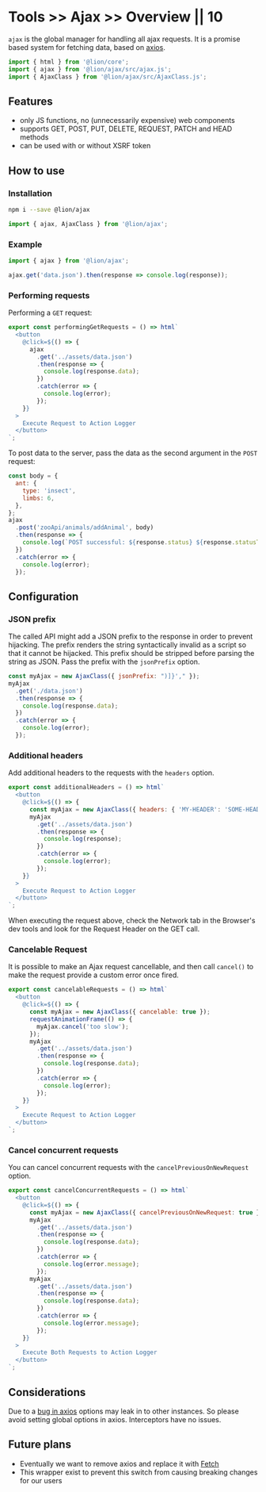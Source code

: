 # Tools >> Ajax >> Overview || 10

`ajax` is the global manager for handling all ajax requests.
It is a promise based system for fetching data, based on [axios](https://github.com/axios/axios).

```js script
import { html } from '@lion/core';
import { ajax } from '@lion/ajax/src/ajax.js';
import { AjaxClass } from '@lion/ajax/src/AjaxClass.js';
```

## Features

- only JS functions, no (unnecessarily expensive) web components
- supports GET, POST, PUT, DELETE, REQUEST, PATCH and HEAD methods
- can be used with or without XSRF token

## How to use

### Installation

```bash
npm i --save @lion/ajax
```

```js
import { ajax, AjaxClass } from '@lion/ajax';
```

### Example

```js
import { ajax } from '@lion/ajax';

ajax.get('data.json').then(response => console.log(response));
```

### Performing requests

Performing a `GET` request:

```js preview-story
export const performingGetRequests = () => html`
  <button
    @click=${() => {
      ajax
        .get('../assets/data.json')
        .then(response => {
          console.log(response.data);
        })
        .catch(error => {
          console.log(error);
        });
    }}
  >
    Execute Request to Action Logger
  </button>
`;
```

To post data to the server, pass the data as the second argument in the `POST` request:

```js
const body = {
  ant: {
    type: 'insect',
    limbs: 6,
  },
};
ajax
  .post('zooApi/animals/addAnimal', body)
  .then(response => {
    console.log(`POST successful: ${response.status} ${response.statusText}`);
  })
  .catch(error => {
    console.log(error);
  });
```

## Configuration

### JSON prefix

The called API might add a JSON prefix to the response in order to prevent hijacking.
The prefix renders the string syntactically invalid as a script so that it cannot be hijacked.
This prefix should be stripped before parsing the string as JSON.
Pass the prefix with the `jsonPrefix` option.

```js
const myAjax = new AjaxClass({ jsonPrefix: ")]}'," });
myAjax
  .get('./data.json')
  .then(response => {
    console.log(response.data);
  })
  .catch(error => {
    console.log(error);
  });
```

### Additional headers

Add additional headers to the requests with the `headers` option.

```js preview-story
export const additionalHeaders = () => html`
  <button
    @click=${() => {
      const myAjax = new AjaxClass({ headers: { 'MY-HEADER': 'SOME-HEADER-VALUE' } });
      myAjax
        .get('../assets/data.json')
        .then(response => {
          console.log(response);
        })
        .catch(error => {
          console.log(error);
        });
    }}
  >
    Execute Request to Action Logger
  </button>
`;
```

When executing the request above, check the Network tab in the Browser's dev tools and look for the Request Header on the GET call.

### Cancelable Request

It is possible to make an Ajax request cancellable, and then call `cancel()` to make the request provide a custom error once fired.

```js preview-story
export const cancelableRequests = () => html`
  <button
    @click=${() => {
      const myAjax = new AjaxClass({ cancelable: true });
      requestAnimationFrame(() => {
        myAjax.cancel('too slow');
      });
      myAjax
        .get('../assets/data.json')
        .then(response => {
          console.log(response.data);
        })
        .catch(error => {
          console.log(error);
        });
    }}
  >
    Execute Request to Action Logger
  </button>
`;
```

### Cancel concurrent requests

You can cancel concurrent requests with the `cancelPreviousOnNewRequest` option.

```js preview-story
export const cancelConcurrentRequests = () => html`
  <button
    @click=${() => {
      const myAjax = new AjaxClass({ cancelPreviousOnNewRequest: true });
      myAjax
        .get('../assets/data.json')
        .then(response => {
          console.log(response.data);
        })
        .catch(error => {
          console.log(error.message);
        });
      myAjax
        .get('../assets/data.json')
        .then(response => {
          console.log(response.data);
        })
        .catch(error => {
          console.log(error.message);
        });
    }}
  >
    Execute Both Requests to Action Logger
  </button>
`;
```

## Considerations

Due to a [bug in axios](https://github.com/axios/axios/issues/385) options may leak in to other instances.
So please avoid setting global options in axios. Interceptors have no issues.

## Future plans

- Eventually we want to remove axios and replace it with [Fetch](https://developer.mozilla.org/en-US/docs/Web/API/Fetch_API)
- This wrapper exist to prevent this switch from causing breaking changes for our users
